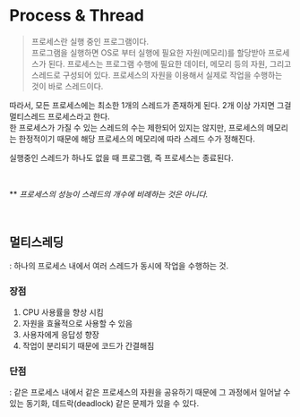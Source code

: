 # Process & Thread

> 프로세스란 실행 중인 프로그램이다. <br/>
> 프로그램을 실행하면 OS로 부터 실행에 필요한 자원(메모리)를 할당받아 프로세스가 된다.
> 프로세스는 프로그램 수행에 필요한 데이터, 메모리 등의 자원, 그리고 스레드로 구성되어 있다.
> 프로세스의 자원을 이용해서 실제로 작업을 수행하는 것이 바로 스레드이다.


따라서, 모든 프로세스에는 최소한 1개의 스레드가 존재하게 된다. 2개 이상 가지면 그걸 멀티스레드 프로세스라고 한다. <br/>
한 프로세스가 가질 수 있는 스레드의 수는 제한되어 있지는 않지만, 프로세스의 메모리는 한정적이기 때문에 해당 프로세스의 메모리에 따라 스레드 수가 정해진다.

실행중인 스레드가 하나도 없을 때 프로그램, 즉 프로세스는 종료된다.

<br/>

** _프로세스의 성능이 스레드의 개수에 비례하는 것은 아니다._

<br/>

## 멀티스레딩
: 하나의 프로세스 내에서 여러 스레드가 동시에 작업을 수행하는 것.

### 장점
1. CPU 사용률을 향상 시킴
2. 자원을 효율적으로 사용할 수 있음
3. 사용자에게 응답성 향장
4. 작업이 분리되기 때문에 코드가 간결해짐

### 단점
: 같은 프로세스 내에서 같은 프로세스의 자원을 공유하기 때문에 그 과정에서 일어날 수 있는 동기화, 데드락(deadlock) 같은 문제가 있을 수 있다.
